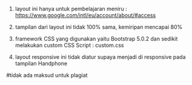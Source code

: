 1. layout ini hanya untuk pembelajaran meniru : https://www.google.com/intl/eu/account/about/#access

2. tampilan dari layout ini tidak 100% sama, kemiripan mencapai 80%

3. framework CSS yang digunakan yaitu Bootstrap 5.0.2 dan sedikit melakukan custom CSS Script : custom.css

4. layout responsive ini tidak diatur supaya menjadi di responsive pada tampilan Handphone

#tidak ada maksud untuk plagiat

